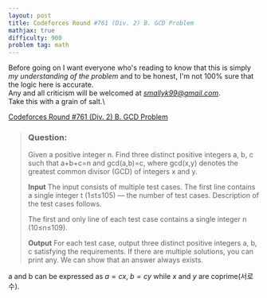 ```yaml
---
layout: post
title: Codeforces Round #761 (Div. 2) B. GCD Problem
mathjax: true
difficulty: 900
problem tag: math
---
```


Before going on I want everyone who's reading to know that this is simply *my understanding of the problem* and to be honest, I'm not 100% sure that the logic here is accurate.\
Any and all criticism will be welcomed at *smallyk99@gmail.com*.\
Take this with a grain of salt.\

[Codeforces Round #761 (Div. 2) B. GCD Problem](https://codeforces.com/problemset/problem/1617/B)

> ### Question:
> Given a positive integer n. Find three distinct positive integers a, b, c such that a+b+c=n and gcd(a,b)=c, where gcd(x,y) denotes the greatest common divisor (GCD) of integers x and y.
>
> **Input**
> The input consists of multiple test cases. The first line contains a single integer t (1≤t≤105) — the number of test cases. Description of the test cases follows.
> 
> The first and only line of each test case contains a single integer n (10≤n≤109).
> 
> **Output**
> For each test case, output three distinct positive integers a, b, c satisfying the requirements. If there are multiple solutions, you can print any. We can show that an answer always exists.

a and b can be expressed as $a=cx$, $b=cy$ while $x$ and $y$ are coprime(서로수).
